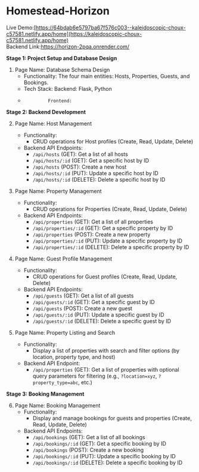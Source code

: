 # Homestead-Horizon

Live Demo:[https://64bdab6e5797ba67f576c003--kaleidoscopic-choux-c57581.netlify.app/home](https://kaleidoscopic-choux-c57581.netlify.app/home)
<br/>
Backend Link:https://horizon-2pqa.onrender.com/

**Stage 1: Project Setup and Database Design**

1. Page Name: Database Schema Design
   - Functionality: The four main entities: Hosts, Properties, Guests, and Bookings.
   - Tech Stack: Backend: Flask, Python
   -              Frontend:
**Stage 2: Backend Development**

2. Page Name: Host Management
   - Functionality:
     - CRUD operations for Host profiles (Create, Read, Update, Delete)
   - Backend API Endpoints:
     - `/api/hosts` (GET): Get a list of all hosts
     - `/api/hosts/:id` (GET): Get a specific host by ID
     - `/api/hosts` (POST): Create a new host
     - `/api/hosts/:id` (PUT): Update a specific host by ID
     - `/api/hosts/:id` (DELETE): Delete a specific host by ID

3. Page Name: Property Management
   - Functionality:
     - CRUD operations for Properties (Create, Read, Update, Delete)
   - Backend API Endpoints:
     - `/api/properties` (GET): Get a list of all properties
     - `/api/properties/:id` (GET): Get a specific property by ID
     - `/api/properties` (POST): Create a new property
     - `/api/properties/:id` (PUT): Update a specific property by ID
     - `/api/properties/:id` (DELETE): Delete a specific property by ID

4. Page Name: Guest Profile Management
   - Functionality:
     - CRUD operations for Guest profiles (Create, Read, Update, Delete)
   - Backend API Endpoints:
     - `/api/guests` (GET): Get a list of all guests
     - `/api/guests/:id` (GET): Get a specific guest by ID
     - `/api/guests` (POST): Create a new guest
     - `/api/guests/:id` (PUT): Update a specific guest by ID
     - `/api/guests/:id` (DELETE): Delete a specific guest by ID

5. Page Name: Property Listing and Search
   - Functionality:
     - Display a list of properties with search and filter options (by location, property type, and host)
   - Backend API Endpoint:
     - `/api/properties` (GET): Get a list of properties with optional query parameters for filtering (e.g., `?location=xyz`, `?property_type=abc`, etc.)

**Stage 3: Booking Management**

6. Page Name: Booking Management
   - Functionality:
     - Display and manage bookings for guests and properties (Create, Read, Update, Delete)
   - Backend API Endpoints:
     - `/api/bookings` (GET): Get a list of all bookings
     - `/api/bookings/:id` (GET): Get a specific booking by ID
     - `/api/bookings` (POST): Create a new booking
     - `/api/bookings/:id` (PUT): Update a specific booking by ID
     - `/api/bookings/:id` (DELETE): Delete a specific booking by ID
